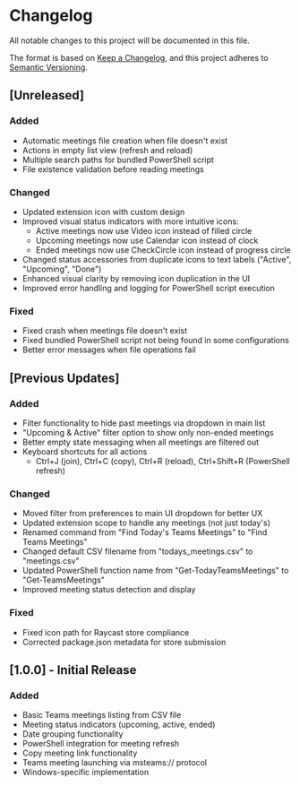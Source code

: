 # Changelog

All notable changes to this project will be documented in this file.

The format is based on [Keep a Changelog](https://keepachangelog.com/en/1.0.0/),
and this project adheres to [Semantic Versioning](https://semver.org/spec/v2.0.0.html).

## [Unreleased]

### Added
- Automatic meetings file creation when file doesn't exist
- Actions in empty list view (refresh and reload)
- Multiple search paths for bundled PowerShell script
- File existence validation before reading meetings

### Changed
- Updated extension icon with custom design
- Improved visual status indicators with more intuitive icons:
  - Active meetings now use Video icon instead of filled circle
  - Upcoming meetings now use Calendar icon instead of clock
  - Ended meetings now use CheckCircle icon instead of progress circle
- Changed status accessories from duplicate icons to text labels ("Active", "Upcoming", "Done")
- Enhanced visual clarity by removing icon duplication in the UI
- Improved error handling and logging for PowerShell script execution

### Fixed
- Fixed crash when meetings file doesn't exist
- Fixed bundled PowerShell script not being found in some configurations
- Better error messages when file operations fail

## [Previous Updates]

### Added
- Filter functionality to hide past meetings via dropdown in main list
- "Upcoming & Active" filter option to show only non-ended meetings
- Better empty state messaging when all meetings are filtered out
- Keyboard shortcuts for all actions
  - Ctrl+J (join), Ctrl+C (copy), Ctrl+R (reload), Ctrl+Shift+R (PowerShell refresh)

### Changed
- Moved filter from preferences to main UI dropdown for better UX
- Updated extension scope to handle any meetings (not just today's)
- Renamed command from "Find Today's Teams Meetings" to "Find Teams Meetings"
- Changed default CSV filename from "todays_meetings.csv" to "meetings.csv"
- Updated PowerShell function name from "Get-TodayTeamsMeetings" to "Get-TeamsMeetings"
- Improved meeting status detection and display

### Fixed
- Fixed icon path for Raycast store compliance
- Corrected package.json metadata for store submission

## [1.0.0] - Initial Release

### Added
- Basic Teams meetings listing from CSV file
- Meeting status indicators (upcoming, active, ended)
- Date grouping functionality
- PowerShell integration for meeting refresh
- Copy meeting link functionality
- Teams meeting launching via msteams:// protocol
- Windows-specific implementation
